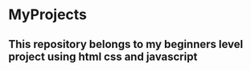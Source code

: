 # MyProjects <br>
<h2>This repository belongs to my beginners level project using html css and javascript</h2>
